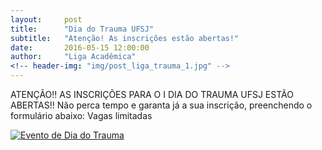 ```yaml
---
layout:     post
title:      "Dia do Trauma UFSJ"
subtitle:   "Atenção! As inscrições estão abertas!"
date:       2016-05-15 12:00:00
author:     "Liga Acadêmica"
<!-- header-img: "img/post_liga_trauma_1.jpg" -->
---
```


<p>ATENÇÃO!!
AS INSCRIÇÕES PARA O I DIA DO TRAUMA UFSJ ESTÃO ABERTAS!!
Não perca tempo e garanta já a sua inscrição, preenchendo o formulário abaixo:
Vagas limitadas
</p>
<a href="https://docs.google.com/forms/d/10oJA6W-RZctKCmF42YAqEPsXHXgd67wv-FUuoAe8jck/viewform">
    <img src="{{ site.baseurl }}/img/post_liga_trauma_1.jpg" alt="Evento de Dia do Trauma">
</a>

